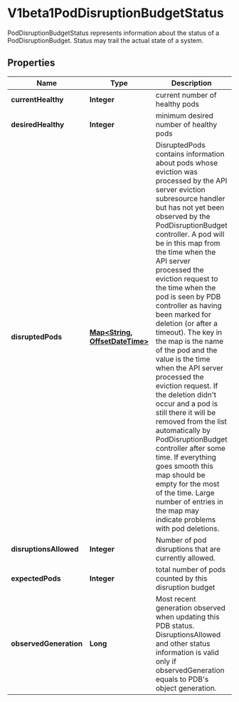 

# V1beta1PodDisruptionBudgetStatus

PodDisruptionBudgetStatus represents information about the status of a PodDisruptionBudget. Status may trail the actual state of a system.
## Properties

Name | Type | Description | Notes
------------ | ------------- | ------------- | -------------
**currentHealthy** | **Integer** | current number of healthy pods | 
**desiredHealthy** | **Integer** | minimum desired number of healthy pods | 
**disruptedPods** | [**Map&lt;String, OffsetDateTime&gt;**](OffsetDateTime.md) | DisruptedPods contains information about pods whose eviction was processed by the API server eviction subresource handler but has not yet been observed by the PodDisruptionBudget controller. A pod will be in this map from the time when the API server processed the eviction request to the time when the pod is seen by PDB controller as having been marked for deletion (or after a timeout). The key in the map is the name of the pod and the value is the time when the API server processed the eviction request. If the deletion didn&#39;t occur and a pod is still there it will be removed from the list automatically by PodDisruptionBudget controller after some time. If everything goes smooth this map should be empty for the most of the time. Large number of entries in the map may indicate problems with pod deletions. |  [optional]
**disruptionsAllowed** | **Integer** | Number of pod disruptions that are currently allowed. | 
**expectedPods** | **Integer** | total number of pods counted by this disruption budget | 
**observedGeneration** | **Long** | Most recent generation observed when updating this PDB status. DisruptionsAllowed and other status information is valid only if observedGeneration equals to PDB&#39;s object generation. |  [optional]



